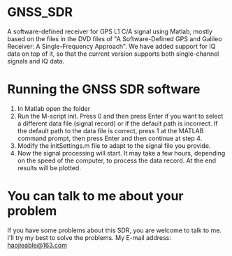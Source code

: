 # GNSS_SDR
A software-defined receiver for GPS L1 C/A signal using Matlab, mostly based on the files in the DVD files of "A Software-Defined GPS and Galileo Receiver: A Single-Frequency Approach".
We have added support for IQ data on top of it, so that the current version supports both single-channel signals and IQ data.
# Running the GNSS SDR software
1. In Matlab open the folder
2. Run the M-script init. Press 0 and then press Enter if you want to select a different data file (signal record) or if the default path is incorrect. If the default path to the data file is correct, press 1 at the MATLAB command prompt, then press Enter and then continue at step 4.
3. Modify the initSettings.m file to adapt to the signal file you provide.
4. Now the signal processing will start. It may take a few hours, depending on the speed of the computer, to process the data record. At the end results will be plotted.
# You can talk to me about your problem
If you have some problems about this SDR, you are welcome to talk to me. I'll try my best to solve the problems.
My E-mail address: haojieable@163.com
